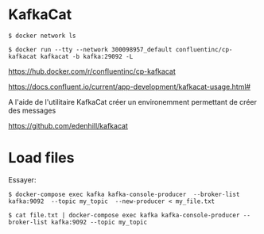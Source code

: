 # KafkaCat


```
$ docker network ls
```

```
$ docker run --tty --network 300098957_default confluentinc/cp-kafkacat kafkacat -b kafka:29092 -L
```


https://hub.docker.com/r/confluentinc/cp-kafkacat


https://docs.confluent.io/current/app-development/kafkacat-usage.html#

A l'aide de l'utilitaire KafkaCat créer un environemment permettant de créer des messages 

https://github.com/edenhill/kafkacat


# Load files

Essayer:

```
$ docker-compose exec kafka kafka-console-producer  --broker-list kafka:9092  --topic my_topic  --new-producer < my_file.txt
```

```
$ cat file.txt | docker-compose exec kafka kafka-console-producer --broker-list kafka:9092 --topic my_topic
```
